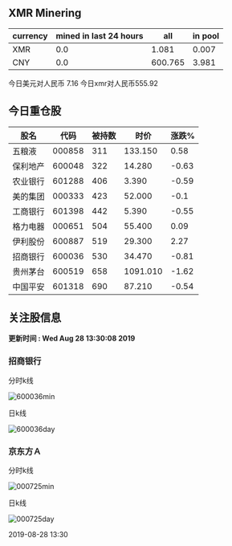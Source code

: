 ## XMR Minering

|currency|mined in last 24 hours|all|in pool|
|---|---|---|---|
|XMR|0.0|1.081|0.007|
|CNY|0.0|600.765|3.981|

今日美元对人民币 7.16	今日xmr对人民币555.92


## 今日重仓股 

|股名|代码|被持数|时价|涨跌%|
|---|---|---|---|---|
|五粮液|000858|311|133.150|0.58|
|保利地产|600048|322|14.280|-0.63|
|农业银行|601288|406|3.390|-0.59|
|美的集团|000333|423|52.000|-0.1|
|工商银行|601398|442|5.390|-0.55|
|格力电器|000651|504|55.400|0.09|
|伊利股份|600887|519|29.300|2.27|
|招商银行|600036|530|34.470|-0.81|
|贵州茅台|600519|658|1091.010|-1.62|
|中国平安|601318|690|87.210|-0.54|

## 关注股信息
**更新时间 : Wed Aug 28 13:30:08 2019**
### 招商银行 
分时k线

![600036min](http://image.sinajs.cn/newchart/min/n/sh600036.gif)

日k线

![600036day](http://image.sinajs.cn/newchart/daily/n/sh600036.gif)

### 京东方Ａ 
分时k线

![000725min](http://image.sinajs.cn/newchart/min/n/sz000725.gif)

日k线

![000725day](http://image.sinajs.cn/newchart/daily/n/sz000725.gif)

2019-08-28 13:30